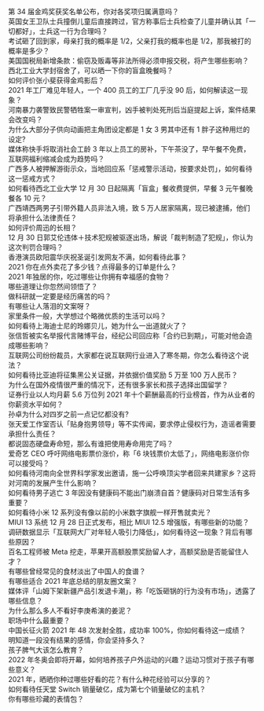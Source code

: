 第 34 届金鸡奖获奖名单公布，你对各奖项归属满意吗？  
英国女王卫队士兵撞倒儿童后直接跨过，官方称事后士兵检查了儿童并确认其「一切都好」，士兵这一行为合理吗？  
考试砸了回到家，母亲打我的概率是 1/2，父亲打我的概率也是 1/2，那我被打的概率是多少？  
美国国税局新增条款：偷窃及贩毒等非法所得必须申报交税，将产生哪些影响？  
西北工业大学封宿舍了，可以晒一下你的盲盒晚餐吗？  
如何评价张小斐获得金鸡影后？  
2021 年工厂难见年轻人，一个 400 员工的工厂几乎没 90 后，如何解读这一现象？  
河南暴力袭警致民警牺牲案一审宣判，凶手被判处死刑后当庭提起上诉，案件结果会改变吗？  
为什么大部分子供向动画把主角团设定都是 1 女 3 男其中还有 1 胖子这种用烂的设定?  
媒体称快手将取消社会工龄 3 年以上员工的房补，下午茶没了，早午餐不免费，互联网福利缩减会成为趋势吗？  
广西多人被押解游街示众，当地回应系「惩戒警示活动，按要求处罚」，如何看待这一惩戒方式？  
如何看待西北工业大学 12 月 30 日起隔离「盲盒」餐收费提供，早餐 3 元午餐晚餐各 10 元？  
广西靖西两男子引带外籍人员非法入境，致 5 万人居家隔离，现已被逮捕，他们将承担什么法律责任？  
如何评价周迅的长相？  
12 月 30 日郭艾伦违体＋技术犯规被驱逐出场，解说「裁判制造了犯规」，你认为这次判罚合理吗？  
香港演员欧阳震华庆祝圣诞引发网友不满，如何看待此事？  
2021 你在点外卖花了多少钱？点得最多的订单是什么？  
2021 年独居的你，吃过哪些让你拥有幸福感的食物？  
哪些道理让你忽然间领悟了？  
做科研就一定要是经历痛苦的吗？  
有哪些让人落泪的文案呀？  
家里条件一般，大学想过个略微优质的生活可以吗？  
如何看待上海迪士尼的玲娜贝儿，她为什么一出道就火了？  
张信哲被实名举报代言赌博平台，经纪公司回应称「合约已到期」，可能对他会造成哪些影响？  
互联网公司纷纷裁员，大家都在说互联网行业进入了寒冬期，你怎么看待这个说法？  
如何看待比亚迪将征集黑公关证据，并依据价值奖励 5 万至 100 万人民币？  
为什么在国外疫情很严重的情况下，还有很多家长和孩子选择出国留学？  
证券行业以人均月薪 5.6 万位列 2021 年十个薪酬最高的行业榜首，作为从业者的你薪资水平如何？  
孙卓为什么对四岁之前一点记忆都没有?  
张天爱工作室否认「贴身抱男领导」等不实传闻，要求停止侵权行为，造谣者需要承担什么责任？  
都说固态硬盘寿命短，那么有谁把使用寿命用完了吗？  
爱奇艺 CEO 呼吁网络电影票价涨价，称「6 块钱票价太低了」，网络电影涨价你可以接受吗？  
如何看待河南向全世界科学家发出邀请，施一公呼唤顶尖学者回来共建家乡？这将对河南的发展产生什么影响？  
如何看待男子逃亡 3 年因没有健康码不能出门崩溃自首？健康码对日常生活有多重要？  
如何看待小米 12 系列没有像以前的小米数字旗舰一样开售就卖光？  
MIUI 13 系统 12 月 28 日正式发布，相比 MIUI 12.5 增强版，有哪些新的功能？  
调研数据显示「互联网大厂对年轻人吸引力降低」，如何看待这一现象？背后有哪些原因？  
百名工程师被 Meta 挖走，苹果开高额股票奖励留人才，高额奖励是否能留住人才？  
有哪些曾经常见的食材淡出了中国人的食谱？  
有哪些适合 2021 年底总结的朋友圈文案？  
媒体评「山姆下架新疆产品引发退卡潮」，称「吃饭砸锅的行为没有市场」，透露了哪些信息？  
为什么那么多人不看好李庚希演的姜泥？  
职场中什么最重要？  
中国长征火箭 2021 年 48 次发射全胜，成功率 100%，你如何看待这一成绩？  
明知道一段没有结果的感情，你会坚持多久？  
孩子脾气大该怎么教育？  
2022 年冬奥会即将开幕，如何培养孩子户外运动的兴趣？运动习惯对于孩子有哪些意义？  
2021 年，晒晒你种过哪些好看的花？有什么种花经验可以分享的？  
如何看待任天堂 Switch 销量破亿，成为第七个销量破亿的主机？  
你有哪些珍藏的表情包？  
